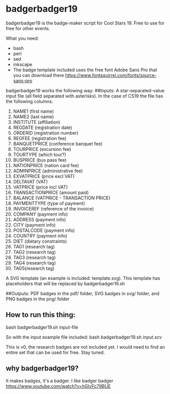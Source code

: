 # badgerbadger19
badgerbadger19 is the badge-maker script for Cool Stars 19. Free to use for free for other events.

What you need:
- bash
- perl
- sed
- inkscape
- The badge template included uses the free font Adobe Sans Pro that you can download there https://www.fontsquirrel.com/fonts/source-sans-pro


badgerbadger19 works the following way:
##Inputs:
A star-separated-value input file (all field separated with asterisks). In the case of CS19 the file has the following columns:
1. NAME1 (first name)
2. NAME2 (last name)
3. INSTITUTE (affiliation)
4. REGDATE (registration date)
5. ORDERID (registration number)
6. REGFEE  (registration fee)
7. BANQUETPRICE (conference banquet fee)
8. TOURPRICE (excursion fee)
9. TOURTYPE (which tour?)
10. BUSPRICE (bus pass fee)
11. NATIONPRICE (nation card fee)
12. ADMINPRICE (administrative fee)
13. EXVATPRICE (price excl VAT)
14. DELTAVAT (VAT)
15. VATPRICE (price incl VAT)
16. TRANSACTIONPRICE (amount paid)
17. BALANCE (VATPRICE - TRANSACTION PRICE)
18. PAYMENTTYPE (type of payment)
19. INVOICEREF (reference of the invoice)
20. COMPANY (payment info)
21. ADDRESS (payment info)
22. CITY (payment info)
23. POSTALCODE (payment info)
24. COUNTRY (payment info)
25. DIET (dietary constraints)
26. TAG1 (research tag)
27. TAG2 (research tag)
28. TAG3 (research tag)
29. TAG4 (research tag)
30. TAG5(research tag)

A SVG template (an example is included: template.svg). This template has placeholders that will be replaced by badgerbadger19.sh

##Outputs:
PDF badges in the pdf/ folder, SVG badges in svg/ folder, and PNG badges in the png/ folder

## How to run this thing:
bash badgerbadger19.sh input-file

So with the input example file included:
bash badgerbadger19.sh input.scv

This is v0, the research badges are not included yet. I would need to find an entire set that can be used for free. Stay tuned.

## why badgerbadger19?
It makes badges, it's a badger. I like badger badger https://www.youtube.com/watch?v=hGlyFc79BUE

